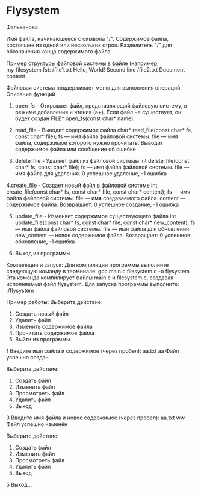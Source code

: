 # Flysystem
Фальванова

Имя файла, начинающееся с символа "/".
Содержимое файла, состоящее из одной или нескольких строк.
Разделитель "/" для обозначения конца содержимого файла.

Пример структуры файловой системы в файле (например, my_filesystem.fs):
/file1.txt Hello, World!
Second line
/file2.txt Document content

Файловая система поддерживает меню для выполнения операций.
Описание функций

1. open_fs - Открывает файл, представляющий файловую систему, в режиме добавления и чтения (a+). Если файл не существует, он будет создан
FILE* open_fs(const char* name);

2. read_file - Выводит содержимое файла
char* read_file(const char* fs, const char* file);
fs — имя файла файловой системы.
file — имя файла, содержимое которого нужно прочитать.
Выводит содержимое файла или сообщение об ошибке

3. delete_file - Удаляет файл из файловой системы
int delete_file(const char* fs, const char* file);
fs — имя файла файловой системы.
file — имя файла для удаления.
0 успешное удаление, -1 ошибка

4.create_file - Создает новый файл в файловой системе
int create_file(const char* fs, const char* file, const char* content);
fs — имя файла файловой системы.
file — имя создаваемого файла.
content — содержимое файла.
Возвращает: 0 успешное создание, -1 ошибка

5. update_file - Изменяет содержимое существующего файла
int update_file(const char* fs, const char* file, const char* new_content);
fs — имя файла файловой системы.
file — имя файла для обновления.
new_content — новое содержимое файла.
Возвращает: 0 успешное обновление, -1 ошибка


6. Выход из программы


Компиляция и запуск:
Для компиляции программы выполните следующую команду в терминале:
gcc main.c filesystem.c -o flysystem
Эта команда компилирует файлы main.c и filesystem.c, создавая исполняемый файл flysystem.
Для запуска программы выполните: ./flysystem

Пример работы:
Выберите действие:
1. Создать новый файл
2. Удалить файл
3. Изменить содержимое файла
4. Прочитать содержимое файла
5. Выйти из программы

1
Введите имя файла и содержимое (через пробел): aa.txt aa
Файл успешно создан

Выберите действие:
1. Создать файл
2. Изменить файл
3. Просмотреть файл
4. Удалить файл
5. Выход

3
Введите имя файла и новое содержимое (через пробел): aa.txt ww
Файл успешно изменён

Выберите действие:
1. Создать файл
2. Изменить файл
3. Просмотреть файл
4. Удалить файл
5. Выход

5
Выход...
